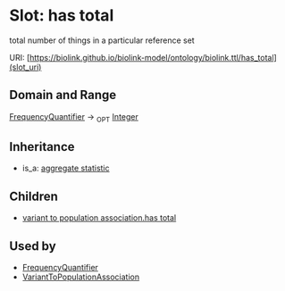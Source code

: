 # Slot: has total


total number of things in a particular reference set

URI: [https://biolink.github.io/biolink-model/ontology/biolink.ttl/has_total](slot_uri)
## Domain and Range

[FrequencyQuantifier](FrequencyQuantifier.md) ->  <sub>OPT</sub> [Integer](Integer.md)
## Inheritance

 *  is_a: [aggregate statistic](aggregate_statistic.md)
## Children

 *  [variant to population association.has total](variant_to_population_association_has_total.md)
## Used by

 * [FrequencyQuantifier](FrequencyQuantifier.md)
 * [VariantToPopulationAssociation](VariantToPopulationAssociation.md)
